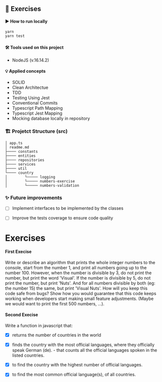 ## 📝 Exercises

#### ▶️ How to run locally

```bash
yarn
yarn test
```

#### 🛠️ Tools used on this project 
- NodeJS (v.16.14.2)

#### 💡 Applied concepts
- SOLID
- Clean Architectue
- TDD
- Testing Using Jest
- Conventional Commits
- Typescript Path Mapping
- Typescript Jest Mapping
- Mocking database locally in repository

### 🏗️ Projetct Structure (src)
```
│ app.ts
│ readme.md
├──── constants
├──── entities
├──── repositories
├──── services
├──── util
└──── country
│        └───── logging
│        └───── numbers-exercise
│        └───── numbers-validation
```

### ✨ Future improvements
- [ ] Implement interfaces to be implemented by the classes
- [ ] Improve the tests coverage to ensure code quality


# Exercises
#### First Execise
Write or describe an algorithm that prints the whole integer numbers to the console, start
from the number 1, and print all numbers going up to the number 100.
However, when the number is divisible by 3, do not print the number, but print the word
'Visual'. If the number is divisible by 5, do not print the number, but print 'Nuts'. And for
all numbers divisible by both (eg: the number 15) the same, but print 'Visual Nuts'.
How will you keep this code safe from bugs? Show how you would guarantee that this code
keeps working when developers start making small feature adjustments. (Maybe we would
want to print the first 500 numbers, ...).

#### Second Execise
Write a function in javascript that:
- [x] returns the number of countries in the world
- [x] finds the country with the most official languages, where they officially speak German
(de). - that counts all the official languages spoken in the listed countries.
- [x] to find the country with the highest number of official languages.
- [x] to find the most common official language(s), of all countries.

